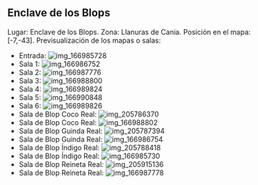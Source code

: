 ## Enclave de los Blops
Lugar: Enclave de los Blops.
Zona: Llanuras de Cania.
Posición en el mapa: [-7,-43].
Previsualización de los mapas o salas:
- Entrada: ![img_166985728](https://media.discordapp.net/attachments/1115311447145193482/1115335186004054217/166985728.jpg)
- Sala 1: ![img_166986752](https://media.discordapp.net/attachments/1115311447145193482/1115335190194167879/166986752.jpg)
- Sala 2: ![img_166987776](https://media.discordapp.net/attachments/1115311447145193482/1115335196473036871/166987776.jpg)
- Sala 3: ![img_166988800](https://media.discordapp.net/attachments/1115311447145193482/1115335206212210729/166988800.jpg)
- Sala 4: ![img_166989824](https://media.discordapp.net/attachments/1115311447145193482/1115335213636137070/166989824.jpg)
- Sala 5: ![img_166990848](https://media.discordapp.net/attachments/1115311447145193482/1115335218765766666/166990848.jpg)
- Sala 6: ![img_166989826](https://media.discordapp.net/attachments/1115311447145193482/1115335215678750741/166989826.jpg)
- Sala de Blop Coco Real: ![img_205786370](https://media.discordapp.net/attachments/1115311447145193482/1115347963988942978/205786370.jpg)
- Sala de Blop Coco Real: ![img_166988802](https://media.discordapp.net/attachments/1115311447145193482/1115335208628142110/166988802.jpg)
- Sala de Blop Guinda Real: ![img_205787394](https://media.discordapp.net/attachments/1115311447145193482/1115348038303625266/205787394.jpg)
- Sala de Blop Guinda Real: ![img_166986754](https://media.discordapp.net/attachments/1115311447145193482/1115335193222459602/166986754.jpg)
- Sala de Blop Índigo Real: ![img_205788418](https://media.discordapp.net/attachments/1115311447145193482/1115348133724041326/205788418.jpg)
- Sala de Blop Índigo Real: ![img_166985730](https://media.discordapp.net/attachments/1115311447145193482/1115335187987955802/166985730.jpg)
- Sala de Blop Reineta Real: ![img_205915136](https://media.discordapp.net/attachments/1115311447145193482/1115348137691840653/205915136.jpg)
- Sala de Blop Reineta Real: ![img_166987778](https://media.discordapp.net/attachments/1115311447145193482/1115335200436658286/166987778.jpg)
